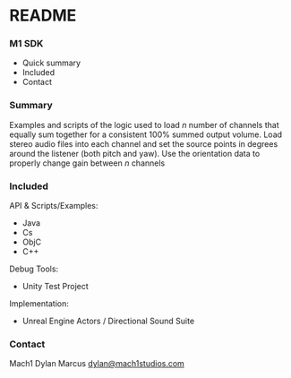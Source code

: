 # README #

### M1 SDK ###

* Quick summary
* Included
* Contact

### Summary ###

Examples and scripts of the logic used to load *n* number of channels that equally sum together for a consistent 100% summed output volume. Load stereo audio files into each channel and set the source points in degrees around the listener (both pitch and yaw). Use the orientation data to properly change gain between *n* channels

### Included ###

API & Scripts/Examples:
* Java
* Cs
* ObjC
* C++  

Debug Tools: 
* Unity Test Project 

Implementation: 
* Unreal Engine Actors / Directional Sound Suite

### Contact ###


Mach1
Dylan Marcus
dylan@mach1studios.com